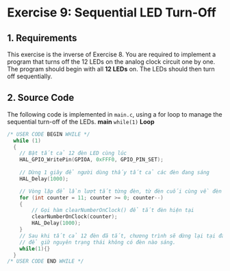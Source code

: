 # Exercise 9: Sequential LED Turn-Off

## 1. Requirements
This exercise is the inverse of Exercise 8. You are required to implement a program that turns off the 12 LEDs on the analog clock circuit one by one.
The program should begin with all **12 LEDs** on.
The LEDs should then turn off sequentially.

## 2. Source Code
The following code is implemented in `main.c`, using a for loop to manage the sequential turn-off of the LEDs.
**main** `while(1)` **Loop**
```c
/* USER CODE BEGIN WHILE */
  while (1)
  {
    // Bật tất cả 12 đèn LED cùng lúc
    HAL_GPIO_WritePin(GPIOA, 0xFFF0, GPIO_PIN_SET);
    
    // Dừng 1 giây để người dùng thấy tất cả các đèn đang sáng
    HAL_Delay(1000);

    // Vòng lặp để lần lượt tắt từng đèn, từ đèn cuối cùng về đèn đầu tiên
    for (int counter = 11; counter >= 0; counter--)
    {
        // Gọi hàm clearNumberOnClock() để tắt đèn hiện tại
        clearNumberOnClock(counter);
        HAL_Delay(1000);
    }
    // Sau khi tất cả 12 đèn đã tắt, chương trình sẽ dừng lại tại đây
    // để giữ nguyên trạng thái không có đèn nào sáng.
    while(1){}
  }
/* USER CODE END WHILE */
